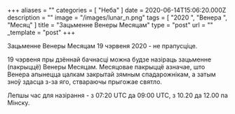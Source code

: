 +++
aliases = ""
categories = [ "Неба" ]
date = 2020-06-14T15:06:20.000Z
description = ""
image = "/images/lunar_n.png"
tags = [ "2020 ", "Венера ", "Месяц" ]
title = "Зацьменне Венеры Месяцам"
type = "post"
url = ""
_template = "post"
+++

Зацьменне Венеры Месяцам 19 чэрвеня 2020 - не прапусціце.  
  
19 чэрвеня пры дзённай бачнасці можна будзе назіраць зацьменне (пакрыццё) Венеры Месяцам. Месяцовае пакрыццё азначае, што Венера апынецца цалкам закрытай зямным спадарожнікам, а затым зноў здасца з-за яго, ствараючы прыгожае святло.  
  
Лепшы час для назірання - з 07:20 UTC да 09:00 UTC, з 10.20 да 12.00 па Мiнску.

